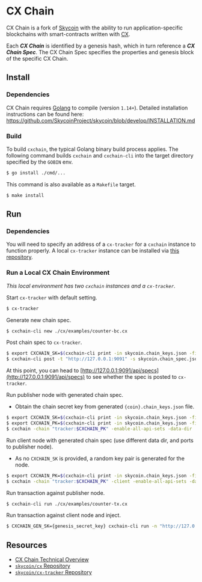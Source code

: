 # CX Chain

CX Chain is a fork of [Skycoin](https://github.com/SkycoinProject/skycoin) with the ability to run application-specific blockchains with smart-contracts written with [CX](https://github.com/skycoin/cx).

Each ***CX Chain*** is identified by a genesis hash, which in turn reference a ***CX Chain Spec***. The CX Chain Spec specifies the properties and genesis block of the specific CX Chain.

## Install

### Dependencies

CX Chain requires [Golang](https://golang.org/) to compile (version `1.14+`). Detailed installation instructions can be found here: https://github.com/SkycoinProject/skycoin/blob/develop/INSTALLATION.md

### Build

To build `cxchain`, the typical Golang binary build process applies. The following command builds `cxchain` and `cxchain-cli` into the target directory specified by the `GOBIN` env.

```bash
$ go install ./cmd/...
```

This command is also available as a `Makefile` target.

```bash
$ make install
```

## Run

### Dependencies

You will need to specify an address of a `cx-tracker` for a `cxchain` instance to function properly. A local `cx-tracker` instance can be installed via [this repository](https://github.com/skycoin/cx-tracker).

### Run a Local CX Chain Environment

*This local environment has two `cxchain` instances and a `cx-tracker`.*

Start `cx-tracker` with default setting.
```bash
$ cx-tracker
```

Generate new chain spec.
```bash
$ cxchain-cli new ./cx/examples/counter-bc.cx
```

Post chain spec to `cx-tracker`.
```bash
$ export CXCHAIN_SK=$(cxchain-cli print -in skycoin.chain_keys.json -field "seckey")
$ cxchain-cli post -t "http://127.0.0.1:9091" -s skycoin.chain_spec.json
```

At this point, you can head to [http://127.0.0.1:9091/api/specs](http://127.0.0.1:9091/api/specs) to see whether the spec is posted to `cx-tracker`.

Run publisher node with generated chain spec.
* Obtain the chain secret key from generated `{coin}.chain_keys.json` file.
```bash
$ export CXCHAIN_SK=$(cxchain-cli print -in skycoin.chain_keys.json -field "seckey")
$ export CXCHAIN_PK=$(cxchain-cli print -in skycoin.chain_keys.json -field "pubkey")
$ cxchain -chain "tracker:$CXCHAIN_PK" -enable-all-api-sets -data-dir ./master_node -port 6001 -web-interface-port 6421
```

Run client node with generated chain spec (use different data dir, and ports to publisher node).
* As no `CXCHAIN_SK` is provided, a random key pair is generated for the node.
```bash
$ export CXCHAIN_PK=$(cxchain-cli print -in skycoin.chain_keys.json -field "pubkey")
$ cxchain -chain "tracker:$CXCHAIN_PK" -client -enable-all-api-sets -data-dir ./client_node -port 6002 -web-interface-port 6422
```

Run transaction against publisher node.
```bash
$ cxchain-cli run ./cx/examples/counter-tx.cx
```

Run transaction against client node and inject.
```bash
$ CXCHAIN_GEN_SK={genesis_secret_key} cxchain-cli run -n "http://127.0.0.1:6422" -i ./cx/examples/counter-tx.cx
```

## Resources

- [CX Chain Technical Overview](./doc/CXCHAIN_OVERVIEW.md)
- [`skycoin/cx` Repository](https://github.com/skycoin/cx)
- [`skycoin/cx-tracker` Repository](https://github.com/skycoin/cx-tracker)